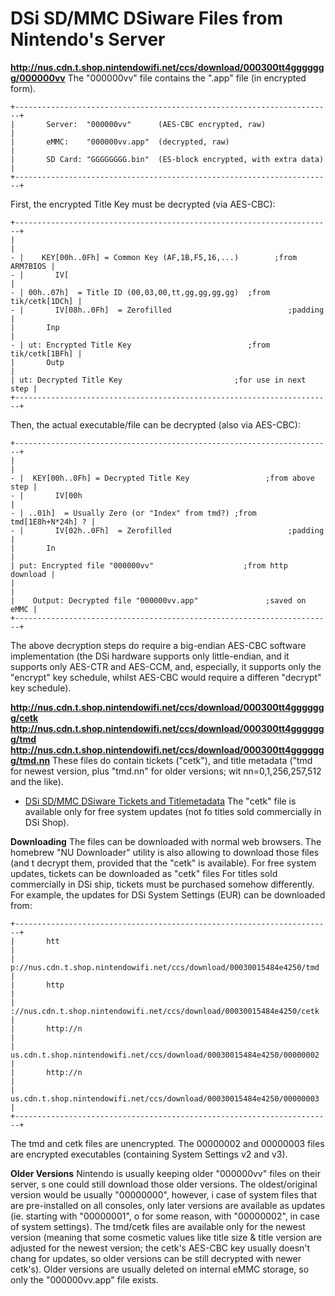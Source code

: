# DSi SD/MMC DSiware Files from Nintendo\'s Server


**<http://nus.cdn.t.shop.nintendowifi.net/ccs/download/000300tt4ggggggg/000000vv>**
The \"000000vv\" file contains the \".app\" file (in encrypted form).

```
+-----------------------------------------------------------------------+
|       Server:  "000000vv"      (AES-CBC encrypted, raw)               |
|       eMMC:    "000000vv.app"  (decrypted, raw)                       |
|       SD Card: "GGGGGGGG.bin"  (ES-block encrypted, with extra data)  |
+-----------------------------------------------------------------------+
```

First, the encrypted Title Key must be decrypted (via AES-CBC):

```
+-----------------------------------------------------------------------+
|                                                                       |
- |    KEY[00h..0Fh] = Common Key (AF,1B,F5,16,...)        ;from ARM7BIOS |
- |       IV[                                                             |
- | 00h..07h]  = Title ID (00,03,00,tt,gg,gg,gg,gg)  ;from tik/cetk[1DCh] |
- |       IV[08h..0Fh]  = Zerofilled                          ;padding    |
|       Inp                                                             |
- | ut: Encrypted Title Key                          ;from tik/cetk[1BFh] |
|       Outp                                                            |
| ut: Decrypted Title Key                         ;for use in next step |
+-----------------------------------------------------------------------+
```

Then, the actual executable/file can be decrypted (also via AES-CBC):

```
+-----------------------------------------------------------------------+
|                                                                       |
- |  KEY[00h..0Fh] = Decrypted Title Key                 ;from above step |
- |       IV[00h                                                          |
- | ..01h]  = Usually Zero (or "Index" from tmd?) ;from tmd[1E8h+N*24h] ? |
- |       IV[02h..0Fh]  = Zerofilled                          ;padding    |
|       In                                                              |
| put: Encrypted file "000000vv"                    ;from http download |
|                                                                       |
|    Output: Decrypted file "000000vv.app"               ;saved on eMMC |
+-----------------------------------------------------------------------+
```

The above decryption steps do require a big-endian AES-CBC software
implementation (the DSi hardware supports only little-endian, and it
supports only AES-CTR and AES-CCM, and, especially, it supports only the
\"encrypt\" key schedule, whilst AES-CBC would require a differen
\"decrypt\" key schedule).

**<http://nus.cdn.t.shop.nintendowifi.net/ccs/download/000300tt4ggggggg/cetk>**
**<http://nus.cdn.t.shop.nintendowifi.net/ccs/download/000300tt4ggggggg/tmd>**
**<http://nus.cdn.t.shop.nintendowifi.net/ccs/download/000300tt4ggggggg/tmd.nn>**
These files do contain tickets (\"cetk\"), and title metadata (\"tmd\
for newest version, plus \"tmd.nn\" for older versions; wit
nn=0,1,256,257,512 and the like).
- [DSi SD/MMC DSiware Tickets and Titlemetadata](./dsisdmmcdsiwareticketsandtitlemetadata.md)
The \"cetk\" file is available only for free system updates (not fo
titles sold commercially in DSi Shop).

**Downloading**
The files can be downloaded with normal web browsers. The homebrew \"NU
Downloader\" utility is also allowing to download those files (and t
decrypt them, provided that the \"cetk\" is available).
For free system updates, tickets can be downloaded as \"cetk\" files
For titles sold commercially in DSi ship, tickets must be purchased
somehow differently.
For example, the updates for DSi System Settings (EUR) can be downloaded
from:

```
+-----------------------------------------------------------------------+
|       htt                                                             |
| p://nus.cdn.t.shop.nintendowifi.net/ccs/download/00030015484e4250/tmd |
|       http                                                            |
| ://nus.cdn.t.shop.nintendowifi.net/ccs/download/00030015484e4250/cetk |
|       http://n                                                        |
| us.cdn.t.shop.nintendowifi.net/ccs/download/00030015484e4250/00000002 |
|       http://n                                                        |
| us.cdn.t.shop.nintendowifi.net/ccs/download/00030015484e4250/00000003 |
+-----------------------------------------------------------------------+
```

The tmd and cetk files are unencrypted. The 00000002 and 00000003 files
are encrypted executables (containing System Settings v2 and v3).

**Older Versions**
Nintendo is usually keeping older \"000000vv\" files on their server, s
one could still download those older versions.
The oldest/original version would be usually \"00000000\", however, i
case of system files that are pre-installed on all consoles, only later
versions are available as updates (ie. starting with \"00000001\", o
for some reason, with \"00000002\", in case of system settings).
The tmd/cetk files are available only for the newest version (meaning
that some cosmetic values like title size & title version are adjusted
for the newest version; the cetk\'s AES-CBC key usually doesn\'t chang
for updates, so older versions can be still decrypted with newer
cetk\'s).
Older versions are usually deleted on internal eMMC storage, so only the
\"000000vv.app\" file exists.



